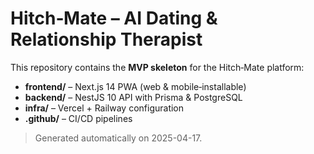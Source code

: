 # Hitch‑Mate – AI Dating & Relationship Therapist

This repository contains the **MVP skeleton** for the Hitch‑Mate platform:

* **frontend/** – Next.js 14 PWA (web & mobile‑installable)
* **backend/**  – NestJS 10 API with Prisma & PostgreSQL
* **infra/**    – Vercel + Railway configuration
* **.github/**  – CI/CD pipelines

> Generated automatically on 2025-04-17.

